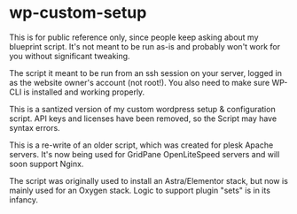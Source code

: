 # wp-custom-setup
This is for public reference only, since people keep asking about my blueprint script. It's not meant to be run as-is and probably won't work for you without significant tweaking.

The script it meant to be run from an ssh session on your server, logged in as the website owner's account (not root!). You also need to make sure WP-CLI is installed and working properly. 

This is a santized version of my custom wordpress setup & configuration script. API keys and licenses have been removed, so the Script may have syntax errors. 

This is a re-write of an older script, which was created for plesk Apache servers. It's now being used for GridPane OpenLiteSpeed servers and will soon support Nginx. 

The script was originally used to install an Astra/Elementor stack, but now is mainly used for an Oxygen stack. Logic to support plugin "sets" is in its infancy. 
